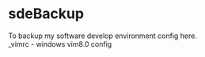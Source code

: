 # sdeBackup
To backup my software develop environment config here.  
_vimrc - windows vim8.0 config  

